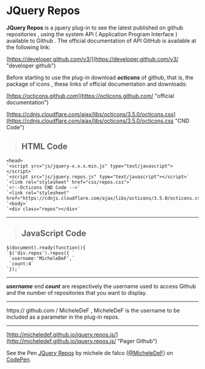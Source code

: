 # JQuery Repos #

**JQuery Repos** is a jquery plug-in to see the latest published on github repositories , using the system API ( Application Program Interface ) available to Github .
The official documentation of API GitHub is available at the following link:


[https://developer.github.com/v3/](https://developer.github.com/v3/ "developer github")

Before starting to use the plug-in download ***octicons*** of github, that is, the package of icons , these links of official documentation and downloads:

[https://octicons.github.com](https://octicons.github.com/ "official documentation")

[https://cdnjs.cloudflare.com/ajax/libs/octicons/3.5.0/octicons.css](https://cdnjs.cloudflare.com/ajax/libs/octicons/3.5.0/octicons.css "CND Code")

>##  HTML Code ##

    <head>
    `<script src="js/jquery-x.x.x.min.js" type="text/javascript"></script>`
    `<script src="js/jquery.repos.js" type="text/javascript"></script>`
    `<link rel="stylesheet" href="css/repos.css">`
    `<!--Octicons CND Code -->`
    `<link rel="stylesheet" href="https://cdnjs.cloudflare.com/ajax/libs/octicons/3.5.0/octicons.css">`
    `<body>`
    `<div class="repos"></div>`

----------

>## JavaScript Code  ##

    $(document).ready(function(){
    `$('div.repos').repos({ `
     `username:'MicheleDeF',`
     `count:4`
    `});`

----------
***username*** end ***count*** are respectively the username used to access Github and the number of repositories that you want to display.

----------

https:// github.com / MicheleDeF , MicheleDeF is the username to be included as a parameter in the plug-in repos.

----------
[http://micheledef.github.io/jquery.repos.js/](http://micheledef.github.io/jquery.repos.js/ "Pager Github")

<p data-height="265" data-theme-id="light" data-slug-hash="vKXKZr" data-default-tab="js,result" data-user="MicheleDeF" data-embed-version="2" data-preview="true" class="codepen">See the Pen <a href="http://codepen.io/MicheleDeF/pen/vKXKZr/">JQuery Repos</a> by michele de falco (<a href="http://codepen.io/MicheleDeF">@MicheleDeF</a>) on <a href="http://codepen.io">CodePen</a>.</p>
<script async src="//assets.codepen.io/assets/embed/ei.js"></script>


